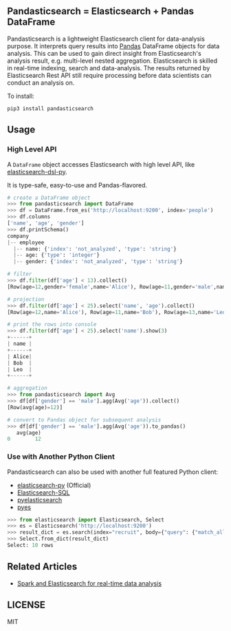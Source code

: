 ## Pandasticsearch = Elasticsearch + Pandas DataFrame

Pandasticsearch is a lightweight Elasticsearch client for data-analysis purpose. It interprets query results into
 [Pandas](http://pandas.pydata.org) DataFrame objects for data analysis. This can be used to gain direct insight
  from Elasticsearch's analysis result, e.g. multi-level nested aggregation. Elasticsearch is skilled 
  in real-time indexing, search and data-analysis. The results returned by Elasticsearch Rest API still
  require processing before data scientists can conduct an analysis on. 

To install:

```
pip3 install pandasticsearch
```

## Usage

### High Level API

A `DataFrame` object accesses Elasticsearch with high level API, like [elasticsearch-dsl-py](https://github.com/elastic/elasticsearch-dsl-py).


It is type-safe, easy-to-use and Pandas-flavored.

```python
# create a DataFrame object
>>> from pandasticsearch import DataFrame
>>> df = DataFrame.from_es('http://localhost:9200', index='people')
>>> df.columns
['name', 'age', 'gender']
>>> df.printSchema()
company
|-- employee
  |-- name: {'index': 'not_analyzed', 'type': 'string'}
  |-- age: {'type': 'integer'}
  |-- gender: {'index': 'not_analyzed', 'type': 'string'}

# filter
>>> df.filter(df['age'] < 13).collect()
[Row(age=12,gender='female',name='Alice'), Row(age=11,gender='male',name='Bob')]

# projection
>>> df.filter(df['age'] < 25).select('name', 'age').collect()
[Row(age=12,name='Alice'), Row(age=11,name='Bob'), Row(age=13,name='Leo')]

# print the rows into console
>>> df.filter(df['age'] < 25).select('name').show(3)
+------+
| name |
+------+
| Alice|
| Bob  |
| Leo  |
+------+

# aggregation
>>> from pandasticsearch import Avg
>>> df[df['gender'] == 'male'].agg(Avg('age')).collect()
[Row(avg(age)=12)]

# convert to Pandas object for subsequent analysis
>>> df[df['gender'] == 'male'].agg(Avg('age')).to_pandas()
   avg(age)
0        12
```



### Use with Another Python Client

Pandasticsearch can also be used with another full featured Python client:

* [elasticsearch-py](https://github.com/elastic/elasticsearch-py) (Official)
* [Elasticsearch-SQL](https://github.com/NLPchina/elasticsearch-sql)
* [pyelasticsearch](https://github.com/pyelasticsearch/pyelasticsearch)
* [pyes](https://github.com/aparo/pyes)

```python
>>> from elasticsearch import Elasticsearch, Select
>>> es = Elasticsearch('http://localhost:9200')
>>> result_dict = es.search(index="recruit", body={"query": {"match_all": {}}})
>>> Select.from_dict(result_dict)
Select: 10 rows
```


## Related Articles

* [Spark and Elasticsearch for real-time data analysis](https://spark-summit.org/2015-east/wp-content/uploads/2015/03/SSE15-35-Leau.pdf)


## LICENSE
 
MIT
